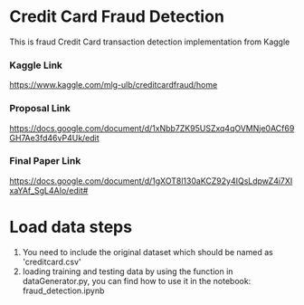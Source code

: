 # Credit Card Fraud Detection
This is fraud Credit Card transaction detection implementation from Kaggle

### Kaggle Link
https://www.kaggle.com/mlg-ulb/creditcardfraud/home

### Proposal Link
https://docs.google.com/document/d/1xNbb7ZK95USZxq4qOVMNje0ACf69GH7Ae3fd46vP4Uk/edit


### Final Paper Link
https://docs.google.com/document/d/1gXOT8l130aKCZ92y4IQsLdpwZ4i7XIxaYAf_SgL4AIo/edit#

# Load data steps
1. You need to include the original dataset which should be named as 'creditcard.csv'
2. loading training and testing data by using the function in dataGenerator.py, you can find how to use it in the notebook: fraud_detection.ipynb
